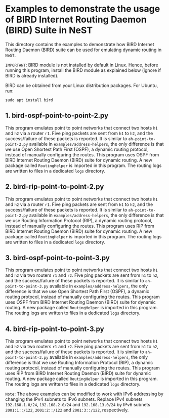 # Examples to demonstrate the usage of BIRD Internet Routing Daemon (BIRD) Suite in NeST

This directory contains the examples to demonstrate how BIRD Internet Routing Daemon
(BIRD) suite can be used for emulating dynamic routing in `NeST`.

`IMPORTANT`: BIRD module is not installed by default in Linux. Hence, before
running this program, install the BIRD module as explained below (ignore if
BIRD is already installed).

BIRD can be obtained from your Linux distribution packages. For Ubuntu, run:

```shell
sudo apt install bird
```

## 1. bird-ospf-point-to-point-2.py
This program emulates point to point networks that connect two hosts `h1`
and `h2` via a router `r1`. Five ping packets are sent from `h1` to `h2`, and
the success/failure of these packets is reported. It is similar to
`ah-point-to-point-2.py` available in `examples/address-helpers`, the only
difference is that we use Open Shortest Path First (OSPF), a dynamic routing
protocol, instead of manually configuring the routes. This program uses OSPF
from BIRD Internet Routing Daemon (BIRD) suite for dynamic routing. A new package called
`RoutingHelper` is imported in this program. The routing logs are written to
files in a dedicated `logs` directory.

<!-- The below snippet will render example code in docs website -->
<!-- #DOCS_INCLUDE: bird-ospf-point-to-point-2.py -->

## 2. bird-rip-point-to-point-2.py
This program emulates point to point networks that connect two hosts `h1`
and `h2` via a router `r1`. Five ping packets are sent from `h1` to `h2`, and
the success/failure of these packets is reported. It is similar to
`ah-point-to-point-2.py` available in `examples/address-helpers`, the only
difference is that we use Routing Information Protocol (RIP), a dynamic routing
protocol, instead of manually configuring the routes. This program uses RIP
from BIRD Internet Routing Daemon (BIRD) suite for dynamic routing. A new package called
`RoutingHelper` is imported in this program. The routing logs are written to
files in a dedicated `logs` directory.

<!-- The below snippet will render example code in docs website -->
<!-- #DOCS_INCLUDE: bird-rip-point-to-point-2.py -->

## 3. bird-ospf-point-to-point-3.py
This program emulates point to point networks that connect two hosts `h1` and
`h2` via two routers `r1` and `r2`. Five ping packets are sent from `h1` to
`h2`, and the success/failure of these packets is reported. It is similar to
`ah-point-to-point-3.py` available in `examples/address-helpers`, the only
difference is that we use Open Shortest Path First (OSPF), a dynamic routing
protocol, instead of manually configuring the routes. This program uses OSPF
from BIRD Internet Routing Daemon (BIRD) suite for dynamic routing. A new
package called `RoutingHelper` is imported in this program. The routing logs
are written to files in a dedicated `logs` directory.

<!-- The below snippet will render example code in docs website -->
<!-- #DOCS_INCLUDE: bird-ospf-point-to-point-3.py -->

## 4. bird-rip-point-to-point-3.py
This program emulates point to point networks that connect two hosts `h1` and
`h2` via two routers `r1` and `r2`. Five ping packets are sent from `h1` to
`h2`, and the success/failure of these packets is reported. It is similar to
`ah-point-to-point-3.py` available in `examples/address-helpers`, the only
difference is that we use Routing Information Protocol (RIP), a dynamic
routing protocol, instead of manually configuring the routes. This program
uses RIP from BIRD Internet Routing Daemon (BIRD) suite for dynamic routing.
A new package called `RoutingHelper` is imported in this program. The routing
logs are written to files in a dedicated `logs` directory.

<!-- The below snippet will render example code in docs website -->
<!-- #DOCS_INCLUDE: bird-rip-point-to-point-3.py -->

`Note`: The above examples can be modified to work with IPv6 addressing by
changing the IPv4 subnets to IPv6 subnets. Replace IPv4 subnets
`192.168.1.0/24`, `192.168.2.0/24` and `192.168.13.0/24` by IPv6 subnets
`2001:1::/122`, `2001:2::/122` and `2001:3::/122`, respectively.
